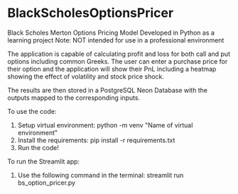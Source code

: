 # BlackScholesOptionsPricer
Black Scholes Merton Options Pricing Model Developed in Python as a learning project
  Note: NOT intended for use in a professional environment

The application is capable of calculating profit and loss for both call and put options including common Greeks. 
The user can enter a purchase price for their option and the application will show their PnL including a heatmap showing the effect of volatility and stock price shock.

The results are then stored in a PostgreSQL Neon Database with the outputs mapped to the corresponding inputs.

To use the code:
  1. Setup virtual environment: python -m venv "Name of virtual environment"
  2. Install the requirements: pip install -r requirements.txt
  3. Run the code!

To run the Streamlit app:
  1. Use the following command in the terminal: streamlit run bs_option_pricer.py
